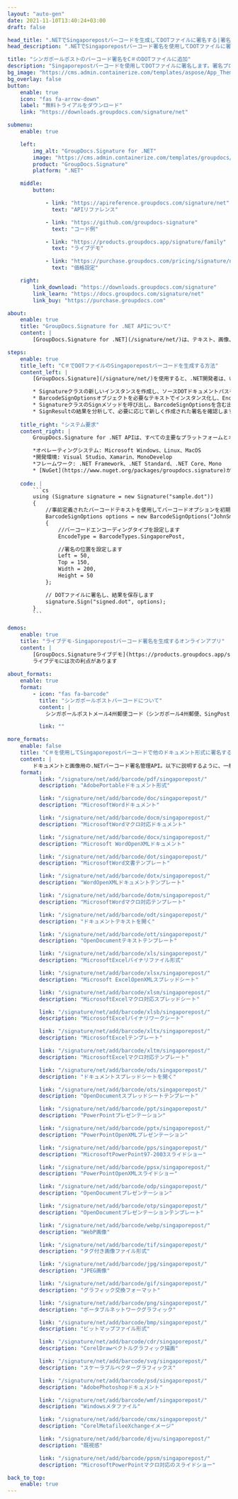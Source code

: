 ```yaml
---
layout: "auto-gen"
date: 2021-11-10T13:40:24+03:00
draft: false

head_title: ".NETでSingaporepostバーコードを生成してDOTファイルに署名する|署名文書"
head_description: ".NETでSingaporepostバーコード署名を使用してDOTファイルに署名する-人気のあるビジネスドキュメントや画像ファイル形式にバーコードを追加する."

title: "シンガポールポストのバーコード署名をC＃のDOTファイルに追加"
description: "Singaporepostバーコードを使用してDOTファイルに署名します。署名プロパティを操作し、ニーズに合ったドキュメント内で高度な署名オプションを設定します."
bg_image: "https://cms.admin.containerize.com/templates/aspose/App_Themes/V3/images/bg/header1.png"
bg_overlay: false
button:
    enable: true
    icon: "fas fa-arrow-down"
    label: "無料トライアルをダウンロード"
    link: "https://downloads.groupdocs.com/signature/net"

submenu:
    enable: true

    left:
        img_alt: "GroupDocs.Signature for .NET"
        image: "https://cms.admin.containerize.com/templates/groupdocs/images/product-logos/90x90-noborder/groupdocs-signature-net.png"
        product: "GroupDocs.Signature"
        platform: ".NET"

    middle:
        button:

            - link: "https://apireference.groupdocs.com/signature/net"
              text: "APIリファレンス"

            - link: "https://github.com/groupdocs-signature"
              text: "コード例"

            - link: "https://products.groupdocs.app/signature/family"
              text: "ライブデモ"

            - link: "https://purchase.groupdocs.com/pricing/signature/net"
              text: "価格設定"

    right:
        link_download: "https://downloads.groupdocs.com/signature"
        link_learn: "https://docs.groupdocs.com/signature/net"
        link_buy: "https://purchase.groupdocs.com"

about:
    enable: true
    title: "GroupDocs.Signature for .NET APIについて"
    content: |
        [GroupDocs.Signature for .NET](/signature/net/)は、テキスト、画像、バーコード、スタンプ、フォームフィールド、QRコード、メタデータなどのさまざまな署名タイプを使用してデジタルドキュメントに電子署名するネイティブ.NETAPIです。ユーザーは、PDF、Microsoft Word、Excelワークシート、PowerPointプレゼンテーション、Adobe Photoshop、メタファイル、および画像ファイル形式内のデジタル署名を追加、編集、検証、削除、および検索でき、必要に応じて署名プロパティをカスタマイズするための追加サポートがあります。

steps:
    enable: true
    title_left: "C＃でDOTファイルのSingaporepostバーコードを生成する方法"
    content_left: |
        [GroupDocs.Signature](/signature/net/)を使用すると、.NET開発者は、いくつかの簡単な手順を実行することで、アプリケーション内のDOTファイルにSingaporepostバーコードを簡単に追加できます。

        * Signatureクラスの新しいインスタンスを作成し、ソースDOTドキュメントパスをコンストラクターパラメーターとして渡します。
        * BarcodeSignOptionsオブジェクトを必要なテキストでインスタンス化し、EncodeTypeプロパティをSingaporePostに設定します。
        * SignatureクラスのSignメソッドを呼び出し、BarcodeSignOptionsを含む出力DOTファイル名を渡します。
        * SignResultの結果を分析して、必要に応じて新しく作成された署名を確認します。
        
    title_right: "システム要求"
    content_right: |
        GroupDocs.Signature for .NET APIは、すべての主要なプラットフォームとオペレーティングシステムでサポートされています。以下のコードを実行する前に、システムに次の前提条件がインストールされていることを確認してください。

        *オペレーティングシステム: Microsoft Windows、Linux、MacOS
        *開発環境: Visual Studio、Xamarin、MonoDevelop
        *フレームワーク: .NET Framework、.NET Standard、.NET Core、Mono
        * [NuGet](https://www.nuget.org/packages/groupdocs.signature)からGroupDocs.Signaturefor.NETの最新バージョンをダウンロードします
        
    code: |
        ```cs
        using (Signature signature = new Signature("sample.dot"))
        {
            //事前定義されたバーコードテキストを使用してバーコードオプションを初期化します
            BarcodeSignOptions options = new BarcodeSignOptions("JohnSmith")
            {
                //バーコードエンコーディングタイプを設定します
                EncodeType = BarcodeTypes.SingaporePost,

                //署名の位置を設定します
                Left = 50,
                Top = 150,
                Width = 200,
                Height = 50
            };

            // DOTファイルに署名し、結果を保存します 
            signature.Sign("signed.dot", options);
        }
        ```
        
demos:
    enable: true
    title: "ライブデモ-Singaporepostバーコード署名を生成するオンラインアプリ"
    content: |
        [GroupDocs.Signatureライブデモ](https://products.groupdocs.app/signature/family)サイトにアクセスして、SingaporepostバーコードをDOTファイルに今すぐ追加してください。  
        ライブデモには次の利点があります
        
about_formats:
    enable: true
    format:
        - icon: "fas fa-barcode"
          title: "シンガポールポストバーコードについて"
          content: |
            シンガポールポストメール4州郵便コード（シンガポール4州郵便、SingPost 4州、SingPostバーコード、シンガポール4州コードとも呼ばれます）は、シンガポールポストが郵便コードと自動メールソートに使用します。これは、英国のRoyalMailによって開発されたRoyalMail 4-State Customer Barcode（CBC）と同じです。

          link: ""

more_formats:
    enable: false
    title: "C＃を使用してSingaporepostバーコードで他のドキュメント形式に署名する"
    content: |
        ドキュメントと画像用の.NETバーコード署名管理API。以下に説明するように、一般的なファイル形式のいくつかにバーコード署名を追加します。
    format: 
          link: "/signature/net/add/barcode/pdf/singaporepost/"
          description: "AdobePortableドキュメント形式"

          link: "/signature/net/add/barcode/doc/singaporepost/"
          description: "MicrosoftWordドキュメント"

          link: "/signature/net/add/barcode/docm/singaporepost/"
          description: "MicrosoftWordマクロ対応ドキュメント"

          link: "/signature/net/add/barcode/docx/singaporepost/"
          description: "Microsoft WordOpenXMLドキュメント"

          link: "/signature/net/add/barcode/dot/singaporepost/"
          description: "MicrosoftWord文書テンプレート"

          link: "/signature/net/add/barcode/dotx/singaporepost/"
          description: "WordOpenXMLドキュメントテンプレート"

          link: "/signature/net/add/barcode/dotm/singaporepost/"
          description: "MicrosoftWordマクロ対応テンプレート"       

          link: "/signature/net/add/barcode/odt/singaporepost/"
          description: "ドキュメントテキストを開く"

          link: "/signature/net/add/barcode/ott/singaporepost/"
          description: "OpenDocumentテキストテンプレート"

          link: "/signature/net/add/barcode/xls/singaporepost/"
          description: "MicrosoftExcelバイナリファイル形式"

          link: "/signature/net/add/barcode/xlsx/singaporepost/"
          description: "Microsoft ExcelOpenXMLスプレッドシート"

          link: "/signature/net/add/barcode/xlsm/singaporepost/"
          description: "MicrosoftExcelマクロ対応スプレッドシート"

          link: "/signature/net/add/barcode/xlsb/singaporepost/"
          description: "MicrosoftExcelバイナリワークシート"

          link: "/signature/net/add/barcode/xltx/singaporepost/"
          description: "MicrosoftExcelテンプレート"

          link: "/signature/net/add/barcode/xltm/singaporepost/"
          description: "MicrosoftExcelマクロ対応テンプレート"

          link: "/signature/net/add/barcode/ods/singaporepost/"
          description: "ドキュメントスプレッドシートを開く"

          link: "/signature/net/add/barcode/ots/singaporepost/"
          description: "OpenDocumentスプレッドシートテンプレート"

          link: "/signature/net/add/barcode/ppt/singaporepost/"
          description: "PowerPointプレゼンテーション"

          link: "/signature/net/add/barcode/pptx/singaporepost/"
          description: "PowerPointOpenXMLプレゼンテーション"

          link: "/signature/net/add/barcode/pps/singaporepost/"
          description: "MicrosoftPowerPoint97-2003スライドショー"

          link: "/signature/net/add/barcode/ppsx/singaporepost/"
          description: "PowerPointOpenXMLスライドショー"                              

          link: "/signature/net/add/barcode/odp/singaporepost/"
          description: "OpenDocumentプレゼンテーション"

          link: "/signature/net/add/barcode/otp/singaporepost/"
          description: "OpenDocumentプレゼンテーションテンプレート"

          link: "/signature/net/add/barcode/webp/singaporepost/"
          description: "WebP画像"

          link: "/signature/net/add/barcode/tif/singaporepost/"
          description: "タグ付き画像ファイル形式"

          link: "/signature/net/add/barcode/jpg/singaporepost/"
          description: "JPEG画像"

          link: "/signature/net/add/barcode/gif/singaporepost/"
          description: "グラフィック交換フォーマット"

          link: "/signature/net/add/barcode/png/singaporepost/"
          description: "ポータブルネットワークグラフィック"

          link: "/signature/net/add/barcode/bmp/singaporepost/"
          description: "ビットマップファイル形式"

          link: "/signature/net/add/barcode/cdr/singaporepost/"
          description: "CorelDrawベクトルグラフィック描画"

          link: "/signature/net/add/barcode/svg/singaporepost/"
          description: "スケーラブルベクターグラフィックス"

          link: "/signature/net/add/barcode/psd/singaporepost/"
          description: "AdobePhotoshopドキュメント"

          link: "/signature/net/add/barcode/wmf/singaporepost/"
          description: "Windowsメタファイル"        

          link: "/signature/net/add/barcode/cmx/singaporepost/"
          description: "CorelMetafileeXchangeイメージ"

          link: "/signature/net/add/barcode/djvu/singaporepost/"
          description: "既視感"

          link: "/signature/net/add/barcode/ppsm/singaporepost/"
          description: "MicrosoftPowerPointマクロ対応のスライドショー"

back_to_top:
    enable: true
---
```

